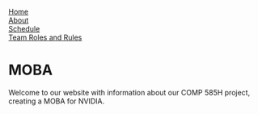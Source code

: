 [Home](./README.md)  
[About](./About.md)  
[Schedule](./Schedule.md)  
[Team Roles and Rules](./RolesRules.md)  

# MOBA

Welcome to our website with information about our COMP 585H project, creating a MOBA for NVIDIA.
